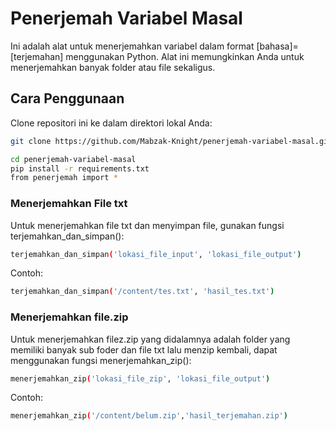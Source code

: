 # Penerjemah Variabel Masal

Ini adalah alat untuk menerjemahkan variabel dalam format [bahasa]=[terjemahan] menggunakan Python. Alat ini memungkinkan Anda untuk menerjemahkan banyak folder atau file sekaligus.

## Cara Penggunaan

Clone repositori ini ke dalam direktori lokal Anda:

```bash
git clone https://github.com/Mabzak-Knight/penerjemah-variabel-masal.git
```
```bash
cd penerjemah-variabel-masal
pip install -r requirements.txt
from penerjemah import *
```

### Menerjemahkan File txt
Untuk menerjemahkan file txt dan menyimpan file, gunakan fungsi terjemahkan_dan_simpan():
```bash
terjemahkan_dan_simpan('lokasi_file_input', 'lokasi_file_output')
```
Contoh:

```bash
terjemahkan_dan_simpan('/content/tes.txt', 'hasil_tes.txt')
```
### Menerjemahkan file.zip
Untuk menerjemahkan filez.zip yang didalamnya adalah folder yang memiliki banyak sub foder dan file txt lalu menzip kembali, dapat menggunakan fungsi menerjemahkan_zip():
```bash
menerjemahkan_zip('lokasi_file_zip', 'lokasi_file_output')
```
Contoh:

```bash
menerjemahkan_zip('/content/belum.zip','hasil_terjemahan.zip')
```
